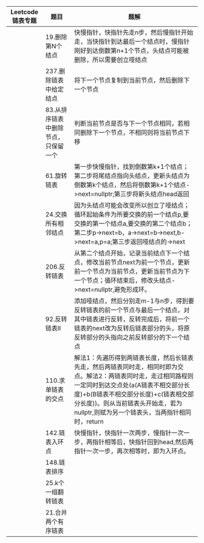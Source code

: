 |Leetcode链表专题|题目|题解|
|-------|----|----|
||19.删除第N个结点|快慢指针，快指针先走n步，然后慢指针开始走，当快指针到达最后一个结点时，慢指针刚好到达倒数第n+1个节点，头结点可能被删除，所以需要创立哑结点|
||237.删除链表中给定结点|将下一个节点复制到当前节点，然后删除下一个节点|
||83.从排序链表中删除节点，只保留一个|判断当前节点是否与下一个节点相同，若相同删除下一个节点，不相同则将当前节点下移|
||61.旋转链表|第一步快慢指针，找到倒数第k+1个结点；第二步将尾结点指向头结点，更新头结点为倒数第k个结点，然后将倒数第k+1个结点->next=nullptr;第三步将新头结点head返回|
||24.交换所有相邻结点|因为头结点可能会改变所以创立了哑结点；循环起始条件为所要交换的前一个结点p,要交换的第一个结点a,要交换的第二个结点b；第二步p->next=b，a->next=b->next,b->next=a,p=a;第三步返回哑结点的->next|
||206.反转链表|从第二个结点开始，记录当前结点下一个结点，修改当前节点next为前一个节点，更新前一个节点为当前节点，更新当前节点为下一个节点；循环结束后，修改头结点->next=nullptr,避免形成环。|
||92.反转链表II|添加哑结点，然后分别走m-1与n步，得到要反转链表的前一个节点与最后一个结点，对其中链表进行反转，反转完成后，将前一个链表的next改为反转后链表部分的头，将原反转部分的头指向之前反转部分的下一个结点|
||110.求单链表的交点|解法1：先遍历得到两链表长度，然后长链表先走，然后两链表同时走，相同时即为交点。解法2：两链表同时走，走过相同路程则一定同时到达交点处(a(A链表不相交部分长度)+b(B链表不相交部分长度)+c(链表相交部分长度))。则从当前链表头开始走，若为nullptr,则赋为另一个链表头，当两指针相同时，return|
||142.链表入环点|快慢指针，快指针一次两步，慢指针一次一步，两指针相等后，快指针回到head,然后两指针一次一步，再次相等时，即为入环点。|
||148.链表排序| |
||25.k个一组翻转链表| |
||21.合并两个有序链表| |
